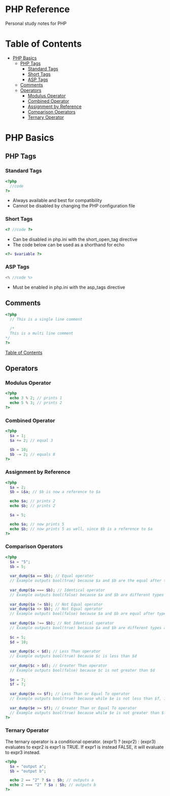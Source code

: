 # PHP Reference
Personal study notes for PHP

# Table of Contents
* [PHP Basics](#php-basics)
  * [PHP Tags](#php-tags)
    * [Standard Tags](#standard-tags)
    * [Short Tags](#short-tags)
    * [ASP Tags](#asp-tags)
  * [Comments](#comments)
  * [Operators](#operators)
    * [Modulus Operator](#modulus-operator)
    * [Combined Operator](#combined-operator)
    * [Assignment by Reference](#assignment-by-reference)
    * [Comparison Operators](#comparison-operators)
    * [Ternary Operator](#ternary-operator)

# PHP Basics

## PHP Tags

### Standard Tags
```php
<?php
  //code 
?>
```
* Always available and best for compatibility
* Cannot be disabled by changing the PHP configuration file

### Short Tags
```php
<? //code ?>
```
* Can be disabled in php.ini with the short_open_tag directive
* The code below can be used as a shorthand for echo
```php
<?= $variable ?>
```

### ASP Tags
```php
<% //code %>
```
* Must be enabled in php.ini with the asp_tags directive

## Comments
```php
<?php
  // This is a single line comment

  /* 
  This is a multi line comment
*/
?>
```
[Table of Contents](#table-of-contents)

## Operators

### Modulus Operator
```php
<?php
  echo 3 % 2; // prints 1
  echo 5 % 3; // prints 2
?>
```

### Combined Operator
```php
<?php
  $a = 1; 
  $a += 2; // equal 3

  $b = 10;
  $b -= 2; // equals 8
?>
```

### Assignment by Reference
```php
<?php
  $a = 2;
  $b = &$a; // $b is now a reference to $a

  echo $a; // prints 2
  echo $b; // prints 2

  $a = 5;

  echo $a; // now prints 5
  echo $b; // now prints 5 as well, since $b is a reference to $a
?>
```

### Comparison Operators
```php
<?php
  $a = "5";
  $b = 5;
  
  var_dump($a == $b); // Equal operator
  // Example outputs bool(true) because $a and $b are the equal after type juggling
  
  var_dump($a === $b); // Identical operator
  // Example outputs bool(false) because $a and $b are different types
  
  var_dump($a != $b); // Not Equal operator
  var_dump($a <> $b); // Not Equal operator
  // Example outputs bool(false) because $a and $b are equal after type juggling.
  
  var_dump($a !== $b); // Not Identical operator
  // Example outputs bool(true) because $a and $b are different types and not identical.
  
  $c = 5;
  $d = 10;
  
  var_dump($c < $d); // Less Than operator
  // Example outputs bool(true) because $c is less than $d
  
  var_dump($c > $d); // Greater Than operator
  // Example outputs bool(false) because $c is not greater than $d
  
  $e = 7;
  $f = 7;
  
  var_dump($e <= $f); // Less Than or Equal To operator
  // Example outputs bool(true) because while $e is not less than $f, it is equal to it.
  
  var_dump($e >= $f); // Greater Than or Equal To operator
  // Example outputs bool(true) because while $e is not greater than $f, it is equal to it.
?>
```

### Ternary Operator
The ternary operator is a conditional operator. (expr1) ? (expr2) : (expr3) evaluates to expr2 is expr1 is TRUE. If expr1 is instead FALSE, it will evaluate to expr3 instead.
```php
<?php
  $a = "output a";
  $b = "output b";

  echo 2 == "2" ? $a : $b; // outputs a
  echo 2 === "2" ? $a : $b; // outputs b
?>
```
